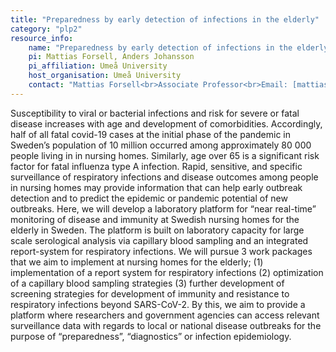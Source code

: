 ```yaml
---
title: "Preparedness by early detection of infections in the elderly"
category: "plp2"
resource_info:
    name: "Preparedness by early detection of infections in the elderly"
    pi: Mattias Forsell, Anders Johansson
    pi_affiliation: Umeå University
    host_organisation: Umeå University
    contact: "Mattias Forsell<br>Associate Professor<br>Email: [mattias.forsell@umu.se](mailto:mattias.forsell@umu.se)<br><br>Anders Johansson<br>Associate Professor<br>Email: [anders.f.johansson@umu.se](mailto:anders.f.johansson@umu.se)"
---
```


Susceptibility to viral or bacterial infections and risk for severe or fatal disease increases with age and development of comorbidities. Accordingly, half of all fatal covid-19 cases at the initial phase of the pandemic in Sweden’s population of 10 million occurred among approximately 80 000 people living in in nursing homes. Similarly, age over 65 is a significant risk factor for fatal influenza type A infection. Rapid, sensitive, and specific surveillance of respiratory infections and disease outcomes among people in nursing homes may provide information that can help early outbreak detection and to predict the epidemic or pandemic potential of new outbreaks. Here, we will develop a laboratory platform for “near real-time” monitoring of disease and immunity at Swedish nursing homes for the elderly in Sweden. The platform is built on laboratory capacity for large scale serological analysis via capillary blood sampling and an integrated report-system for respiratory infections. We will pursue 3 work packages that we aim to implement at nursing homes for the elderly; (1) implementation of a report system for respiratory infections (2) optimization of a capillary blood sampling strategies (3) further development of screening strategies for development of immunity and resistance to respiratory infections beyond SARS-CoV-2. By this, we aim to provide a platform where researchers and government agencies can access relevant surveillance data with regards to local or national disease outbreaks for the purpose of “preparedness”, “diagnostics” or infection epidemiology.
